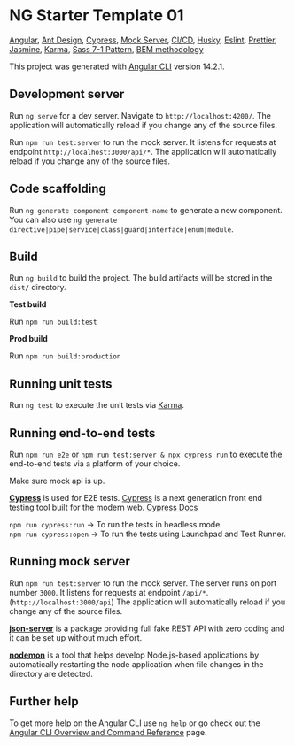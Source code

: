 # NG Starter Template 01

[Angular](https://angular.io/), [Ant Design](https://ng.ant.design/),
[Cypress](https://www.cypress.io), [Mock Server](https://www.npmjs.com/package/json-server),
[CI/CD](https://en.wikipedia.org/wiki/CI/CD), [Husky](https://github.com/typicode/husky),
[Eslint](https://eslint.org), [Prettier](https://prettier.io/),
[Jasmine](https://angular.io/guide/testing), [Karma](https://angular.io/guide/testing),
[Sass 7-1 Pattern](https://sass-lang.com/), [BEM methodology](https://en.bem.info/methodology)

This project was generated with [Angular CLI](https://github.com/angular/angular-cli) version 14.2.1.

## Development server

Run `ng serve` for a dev server. Navigate to `http://localhost:4200/`. The application will automatically reload if you change any of the source files.

Run `npm run test:server` to run the mock server. It listens for requests at endpoint `http://localhost:3000/api/*`. The application will automatically reload if you change any of the source files.

## Code scaffolding

Run `ng generate component component-name` to generate a new component. You can also use `ng generate directive|pipe|service|class|guard|interface|enum|module`.

## Build

Run `ng build` to build the project. The build artifacts will be stored in the `dist/` directory.

**Test build**

Run `npm run build:test`

**Prod build**

Run `npm run build:production`

## Running unit tests

Run `ng test` to execute the unit tests via [Karma](https://karma-runner.github.io).

## Running end-to-end tests

Run `npm run e2e` or `npm run test:server & npx cypress run` to execute the end-to-end tests via a platform of your choice.

Make sure mock api is up.

**[Cypress](https://www.cypress.io)** is used for E2E tests. [Cypress](https://www.cypress.io) is a next generation front end testing tool built for the modern web. [Cypress Docs](https://docs.cypress.io)

`npm run cypress:run` -> To run the tests in headless mode.<br/>
`npm run cypress:open` -> To run the tests using Launchpad and Test Runner.<br/>

## Running mock server

Run `npm run test:server` to run the mock server. The server runs on port number `3000`. It listens for requests at endpoint `/api/*`. (`http://localhost:3000/api`) The application will automatically reload if you change any of the source files.

**[json-server](https://www.npmjs.com/package/json-server)** is a package providing full fake REST API with zero coding and it can be set up without much effort.

**[nodemon](https://www.npmjs.com/package/nodemon)** is a tool that helps develop Node.js-based applications by automatically restarting the node application when file changes in the directory are detected.

## Further help

To get more help on the Angular CLI use `ng help` or go check out the [Angular CLI Overview and Command Reference](https://angular.io/cli) page.
